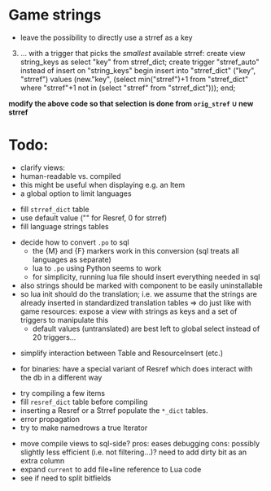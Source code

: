 # Game strings
 - leave the possibility to directly use a strref as a key
3. ... with a trigger that picks the *smallest* available strref:
    create view string_keys as select "key" from strref_dict;
    create trigger "strref_auto" instead of insert on "string_keys"
    begin
      insert into "strref_dict" ("key", "strref") values
      (new."key", (select min("strref")+1 from "strref_dict" where
			"strref"+1 not in (select "strref" from "strref_dict")));
		end;

 **modify the above code so that selection is done from `orig_stref` ∪
 new strref**
# Todo:
 - clarify views:
  - human-readable vs. compiled
  - this might be useful when displaying e.g. an Item
 - a global option to limit languages
 + fill `strref_dict` table
 + use default value ("" for Resref, 0 for strref)
 + fill language strings tables
  - decide how to convert `.po` to sql
	- the {M} and {F} markers work in this conversion (sql treats all
		languages as separate)
	- lua to `.po` using Python seems to work
	- for simplicity, running lua file should insert everything needed in sql
  - also strings should be marked with component to be easily uninstallable
  - so lua init should do the translation; i.e. we assume that the
		strings are already inserted in standardized translation tables
  => do just like with game resources: expose a view with strings as keys
  and a set of triggers to manipulate this
	- default values (untranslated) are best left to global select instead
		of 20 triggers...
 + simplify interaction between Table and ResourceInsert (etc.)
 - for binaries: have a special variant of Resref which does interact with
	 the db in a different way
 + try compiling a few items
 + fill `resref_dict` table before compiling
 + inserting a Resref or a Strref populate the `*_dict` tables.
 + error propagation
 + try to make namedrows a true Iterator
 - move compile views to sql-side?
  pros: eases debugging
  cons: possibly slightly less efficient (i.e. not filtering...)?
	  need to add dirty bit as an extra column
 - expand `current` to add file+line reference to Lua code
 - see if need to split bitfields
